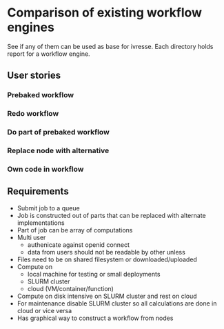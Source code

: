 # Comparison of existing workflow engines

See if any of them can be used as base for ivresse.
Each directory holds report for a workflow engine.

## User stories

### Prebaked workflow

### Redo workflow

### Do part of prebaked workflow

### Replace node with alternative

### Own code in workflow

## Requirements

* Submit job to a queue
* Job is constructed out of parts that can be replaced with alternate implementations
* Part of job can be array of computations
* Multi user
    * authenicate against openid connect
    * data from users should not be readable by other unless
* Files need to be on shared filesystem or downloaded/uploaded
* Compute on
    * local machine for testing or small deployments
    * SLURM cluster
    * cloud (VM/container/function)
* Compute on disk intensive on SLURM cluster and rest on cloud
* For maintenance disable SLURM cluster so all calculations are done in cloud or vice versa
* Has graphical way to construct a workflow from nodes
